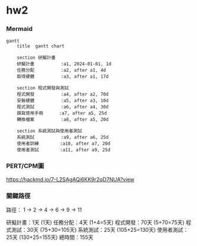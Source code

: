 # hw2

### Mermaid
```mermaid
gantt
    title  gantt chart

    section 研擬計畫
    研擬計畫          :a1, 2024-01-01, 1d
    任務分配          :a2, after a1, 4d
    取得硬體          :a3, after a1, 17d

    section 程式開發與測試
    程式開發          :a4, after a2, 70d
    安裝硬體          :a5, after a3, 10d
    程式測試          :a6, after a4, 30d
    撰寫使用手冊      :a7, after a5, 25d
    轉換檔案          :a8, after a5, 20d

    section 系統測試與使用者測試
    系統測試          :a9, after a6, 25d
    使用者訓練        :a10, after a7, 20d
    使用者測試        :a11, after a9, 25d
```

### PERT/CPM圖
https://hackmd.io/7-L2SAgAQi6KK9r2qD7NUA?view

### 關鍵路徑
路徑：
1 → 2 → 4 → 6 → 9 → 11

研擬計畫：1天 (1天)
任務分配：4天 (1+4=5天)
程式開發：70天 (5+70=75天)
程式測試：30天 (75+30=105天)
系統測試：25天 (105+25=130天)
使用者測試：25天 (130+25=155天)
總時間：155天
